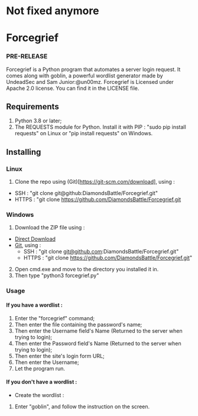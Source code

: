 # Not fixed anymore

# Forcegrief 
### PRE-RELEASE
Forcegrief is a Python program that automates a server login request. It comes along with goblin, a powerful wordlist generator made by UndeadSec and Sam Junior:@un00mz.
Forcegrief is Licensed under Apache 2.0 license. You can find it in the LICENSE file.

## Requirements
1. Python 3.8 or later;
2. The REQUESTS module for Python. Install it with PIP : "sudo pip install requests" on Linux or "pip install requests" on Windows.

## Installing
### Linux
1. Clone the repo using (Git)[https://git-scm.com/download], using :
* SSH : "git clone git@github:DiamondsBattle/Forcegrief.git"
* HTTPS : "git clone https://github.com/DiamondsBattle/Forcegrief.git

### Windows
1. Download the ZIP file using : 
 * [Direct Download](https://github.com/DiamondsBattle/Forcegrief/archive/master.zip)
 * [Git](https://git-scm.com/download), using :
   * SSH : "git clone git@github.com:DiamondsBattle/Forcegrief.git"
   * HTTPS :  "git clone https://github.com/DiamondsBattle/Forcegrief.git"
2. Open cmd.exe and move to the directory you installed it in.
3. Then type "python3 forcegrief.py"

### Usage
#### If you have a wordlist : 
1. Enter the "forcegrief" command;
2. Then enter the file containing the password's name;
3. Then enter the Username field's Name (Returned to the server when trying to login);
4. Then enter the Password field's Name (Returned to the server when trying to login);
5. Then enter the site's login form URL;
6. Then enter the Username;
6. Let the program run.
#### If you don't have a wordlist : 
* Create the wordlist : 
1. Enter "goblin", and follow the instruction on the screen.
